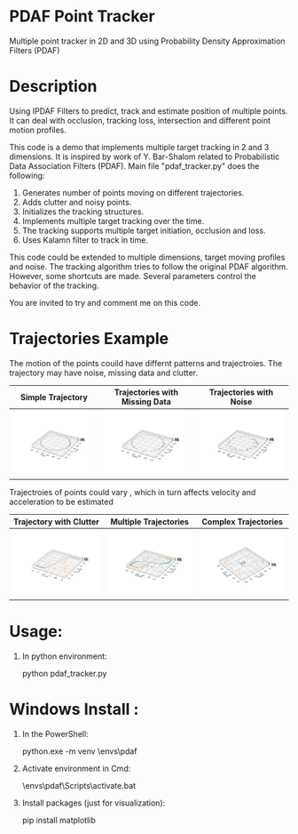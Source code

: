 # PDAF Point Tracker

Multiple point tracker in 2D and 3D using Probability Density Approximation Filters (PDAF)

# Description

Using IPDAF Filters to predict, track and estimate position of multiple points.
It can deal with occlusion, tracking loss, intersection and different point motion profiles.

This code is a demo that implements multiple target tracking in 2 and 3 dimensions. 
It is inspired by work of Y. Bar-Shalom related to Probabilistic Data Association Filters (PDAF).
Main file "pdaf_tracker.py" does the following:
1. Generates number of points moving on different trajectories.
2. Adds clutter and noisy points.
3. Initializes the tracking structures.
4. Implements multiple target tracking over the time.
5. The tracking supports multiple target initiation, occlusion and loss.
6. Uses Kalamn filter to track in time.

This code could be extended to multiple dimensions, target moving profiles and noise. 
The tracking algorithm tries to follow the original PDAF algorithm. 
However, some shortcuts are made. Several parameters control the behavior of the tracking.

You are invited to try and comment me on this code.

# Trajectories Example

The motion of the points couild have differnt patterns and trajectroies.
The trajectory may have noise, missing data and clutter.

Simple Trajectory   | Trajectories with Missing Data | Trajectories with Noise |
:------------: |  :----------: | :-------------:  |
![Trajectories](doc/circle.png)  | ![Trackers](doc/circle_miss.png)  | ![Results](doc/circle_noise.png)  |

Trajectroies of points could vary , which in turn affects velocity and acceleration to be estimated

Trajectory with Clutter   | Multiple Trajectories | Complex Trajectories |
:------------: |  :----------: | :-------------:  |
![Trajectories](doc/plot2d.png)  | ![Trackers](doc/plot2d_2traj.png)  | ![Results](doc/plot2d_8.png)  |

# Usage:

1. In python environment: 

   python pdaf_tracker.py

# Windows Install : 

1. In the PowerShell: 

   python.exe -m venv <your path>\envs\pdaf

2. Activate environment in Cmd: 

   <your path>\envs\pdaf\Scripts\activate.bat

3. Install packages (just for visualization):

    pip install matplotlib

    

